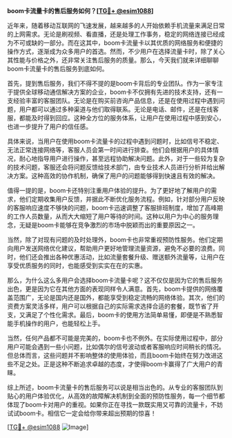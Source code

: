 **boom卡流量卡的售后服务如何？[[TG💪+ @esim1088](https://t.me/s/esim1088)]**

近年来，随着移动互联网的飞速发展，越来越多的人开始依赖手机流量来满足日常的上网需求。无论是刷视频、看直播，还是处理工作事务，稳定的网络连接已经成为不可或缺的一部分。而在这其中，boom卡流量卡以其优质的网络服务和便捷的操作方式，逐渐成为众多用户的首选。然而，不少用户在选择流量卡时，除了关心其性能与价格之外，还非常关注售后服务的质量。那么，今天我们就来详细聊聊boom卡流量卡的售后服务到底如何。

首先，提到售后服务，我们不得不提的是boom卡背后的专业团队。作为一家专注于提供全球移动通信解决方案的企业，boom卡不仅拥有先进的技术支持，还有一支经验丰富的客服团队。无论是在购买前咨询产品信息，还是在使用过程中遇到问题，用户都可以通过多种渠道与他们取得联系。无论是电话、邮件，还是在线客服，都能及时得到回应。这种全方位的服务体系，让用户在使用过程中感到安心，也进一步提升了用户的信任感。

具体来说，当用户在使用boom卡流量卡的过程中遇到问题时，比如信号不稳定、无法正常连接网络等，客服人员会第一时间进行排查。他们会根据用户的具体情况，耐心地指导用户进行操作，甚至远程协助解决问题。此外，对于一些较为复杂的技术问题，客服还会将问题反馈给技术部门，由专业技术人员进行分析并给出解决方案。这种高效的协作机制，确保了用户的问题能够得到快速且有效的解决。

值得一提的是，boom卡还特别注重用户体验的提升。为了更好地了解用户的需求，他们定期收集用户反馈，并据此不断优化服务流程。例如，针对部分用户反映的客服响应速度不够快的问题，boom卡迅速调整了客服排班制度，增加了高峰期的工作人员数量，从而大大缩短了用户等待的时间。这种以用户为中心的服务理念，无疑是boom卡能够在竞争激烈的市场中脱颖而出的重要原因之一。

当然，除了对现有问题的及时处理外，boom卡也非常重视预防性服务。他们定期向用户发送网络优化建议，帮助用户更好地管理流量资源，避免不必要的浪费。同时，他们还会推出各种优惠活动，比如流量套餐升级、赠送额外流量等，让用户在享受优质服务的同时，也能感受到实实在在的实惠。

那么，为什么这么多用户会选择boom卡流量卡呢？这不仅仅是因为它的售后服务出色，更是因为它在其他方面的表现同样令人满意。首先，boom卡提供的网络覆盖范围广，无论是国内还是国外，都能享受到稳定流畅的网络体验。其次，他们的资费方案灵活多样，用户可以根据自己的实际需求选择合适的套餐，既节省了开支，又满足了个性化需求。最后，boom卡的使用方法简单易懂，即便是不熟悉智能手机操作的用户，也能轻松上手。

当然，任何产品都不可能是完美的，boom卡也不例外。在实际使用过程中，部分用户可能会遇到一些小问题，比如偶尔的信号波动或者客服响应时间稍长的情况。但总体而言，这些问题并不影响整体的使用体验，而且boom卡始终在努力改进这些不足之处。正是这种不断追求卓越的态度，才使得boom卡赢得了广大用户的青睐。

综上所述，boom卡流量卡的售后服务可以说是相当出色的。从专业的客服团队到贴心的用户体验优化，从高效的故障解决机制到全面的预防性服务，每一个细节都体现了boom卡对用户的重视。如果你正在寻找一款既实用又可靠的流量卡，不妨试试boom卡。相信它一定会给你带来超出预期的惊喜！

[[TG💪+ @esim1088](https://t.me/s/esim1088) ![Image](https://i.postimg.cc/4NQfJmqS/Snipaste-2025-05-13-00-14-12.png)]